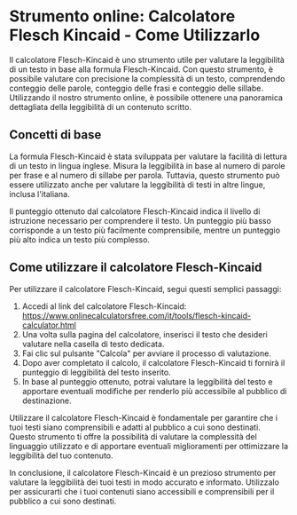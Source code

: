 Strumento online: Calcolatore Flesch Kincaid - Come Utilizzarlo
===============================================================

Il calcolatore Flesch-Kincaid è uno strumento utile per valutare la leggibilità di un testo in base alla formula Flesch-Kincaid. Con questo strumento, è possibile valutare con precisione la complessità di un testo, comprendendo conteggio delle parole, conteggio delle frasi e conteggio delle sillabe. Utilizzando il nostro strumento online, è possibile ottenere una panoramica dettagliata della leggibilità di un contenuto scritto.

Concetti di base
----------------

La formula Flesch-Kincaid è stata sviluppata per valutare la facilità di lettura di un testo in lingua inglese. Misura la leggibilità in base al numero di parole per frase e al numero di sillabe per parola. Tuttavia, questo strumento può essere utilizzato anche per valutare la leggibilità di testi in altre lingue, inclusa l'italiana.

Il punteggio ottenuto dal calcolatore Flesch-Kincaid indica il livello di istruzione necessario per comprendere il testo. Un punteggio più basso corrisponde a un testo più facilmente comprensibile, mentre un punteggio più alto indica un testo più complesso.

Come utilizzare il calcolatore Flesch-Kincaid
---------------------------------------------

Per utilizzare il calcolatore Flesch-Kincaid, segui questi semplici passaggi:

1. Accedi al link del calcolatore Flesch-Kincaid: <https://www.onlinecalculatorsfree.com/it/tools/flesch-kincaid-calculator.html>
2. Una volta sulla pagina del calcolatore, inserisci il testo che desideri valutare nella casella di testo dedicata.
3. Fai clic sul pulsante "Calcola" per avviare il processo di valutazione.
4. Dopo aver completato il calcolo, il calcolatore Flesch-Kincaid ti fornirà il punteggio di leggibilità del testo inserito.
5. In base al punteggio ottenuto, potrai valutare la leggibilità del testo e apportare eventuali modifiche per renderlo più accessibile al pubblico di destinazione.

Utilizzare il calcolatore Flesch-Kincaid è fondamentale per garantire che i tuoi testi siano comprensibili e adatti al pubblico a cui sono destinati. Questo strumento ti offre la possibilità di valutare la complessità del linguaggio utilizzato e di apportare eventuali miglioramenti per ottimizzare la leggibilità del tuo contenuto.

In conclusione, il calcolatore Flesch-Kincaid è un prezioso strumento per valutare la leggibilità dei tuoi testi in modo accurato e informato. Utilizzalo per assicurarti che i tuoi contenuti siano accessibili e comprensibili per il pubblico a cui sono destinati.